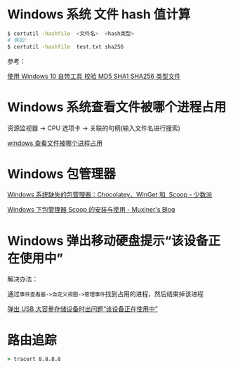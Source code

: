 # Windows 系统 文件 hash 值计算

```bash
$ certutil -hashfile  <文件名>  <hash类型>
# 例如:
$ certutil -hashfile  test.txt sha256
```

参考：

[使用 Windows 10 自带工具 校验 MD5 SHA1 SHA256 类型文件](https://blog.csdn.net/ThinkAboutLife/article/details/110384620)

# Windows 系统查看文件被哪个进程占用

资源监视器 -> CPU 选项卡 -> 关联的句柄(输入文件名进行搜索)

[windows 查看文件被哪个进程占用](https://zhuanlan.zhihu.com/p/158119424)

# Windows 包管理器

[Windows 系统缺失的包管理器：Chocolatey、WinGet 和  Scoop - 少数派](https://sspai.com/post/65933)

[Windows 下包管理器 Scoop 的安装与使用 - Muxiner's Blog](https://muxiner.github.io/using-scoop/)

# Windows 弹出移动硬盘提示“该设备正在使用中”

解决办法：

通过`事件查看器->自定义视图->管理事件`找到占用的进程，然后结束掉该进程

[弹出 USB 大容量存储设备时出问题“该设备正在使用中”](https://zhuanlan.zhihu.com/p/424874015)

# 路由追踪

```cmd
> tracert 8.8.8.8
```

